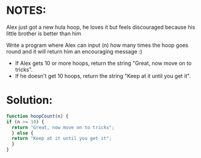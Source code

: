 # NOTES:
Alex just got a new hula hoop, he loves it but feels discouraged because his little brother is better than him

Write a program where Alex can input (n) how many times the hoop goes round and it will return him an encouraging message :)

- If Alex gets 10 or more hoops, return the string "Great, now move on to tricks".
- If he doesn't get 10 hoops, return the string "Keep at it until you get it".
# Solution:	
```javascript
function hoopCount(n) {
if (n >= 10) {
  return "Great, now move on to tricks";
  } else {
  return "Keep at it until you get it";
  }
}
```
